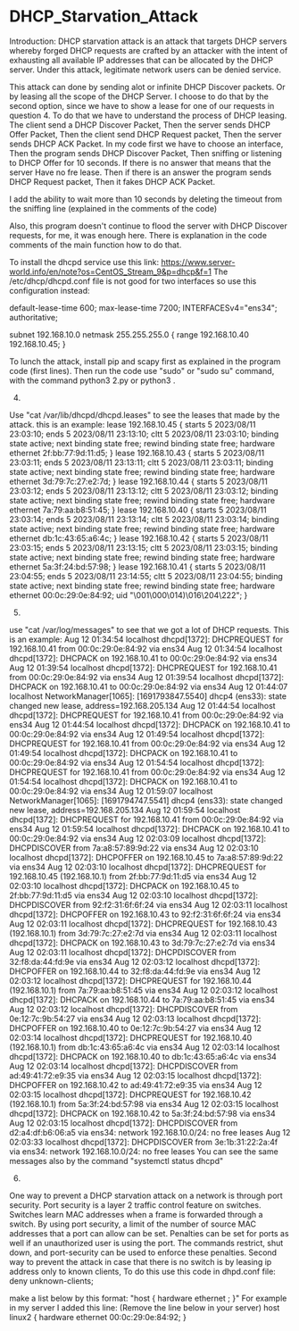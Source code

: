 # DHCP_Starvation_Attack
Introduction:
DHCP starvation attack is an attack that targets DHCP servers whereby forged DHCP requests
are crafted by an attacker with the intent of exhausting all available IP addresses
that can be allocated by the DHCP server. Under this attack, legitimate network users can be denied service.

This attack can done by sending alot or infinite DHCP Discover packets.
Or by leasing all the scope of the DHCP Server.
I choose to do that by the second option, since we have to show a lease for one of our requests in question 4.
To do that we have to understand the process of DHCP leasing.
The client send a DHCP Discover Packet, Then the server sends DHCP Offer Packet,
Then the client send DHCP Request packet, Then the server sends DHCP ACK Packet.
In my code first we have to choose an interface, Then the program sends DHCP Discover Packet,
Then sniffing or listening to DHCP Offer for 10 seconds. If there is no answer that means that the server
Have no fre lease. Then if there is an answer the program sends DHCP Request packet,
Then it fakes DHCP ACK Packet.

I add the ability to wait more than 10 seconds by deleting the timeout
from the sniffing line (explained in the comments of the code)

Also, this program doesn't continue to flood the server with DHCP Discover requests, for me, it was enough here.
There is explanation in the code comments of the main function how to do that.


To install the dhcpd service use this link:
https://www.server-world.info/en/note?os=CentOS_Stream_9&p=dhcp&f=1
The /etc/dhcp/dhcpd.conf file is not good for two interfaces so use this configuration instead:


default-lease-time 600;
max-lease-time 7200;
INTERFACESv4="ens34";
authoritative;

subnet 192.168.10.0 netmask 255.255.255.0 {
range 192.168.10.40 192.168.10.45;
}

To lunch the attack, install pip and scapy first as explained in the program code (first lines).
Then run the code use "sudo" or "sudo su" command, with the command python3 2.py or python3 <file>.

4.
Use "cat /var/lib/dhcpd/dhcpd.leases" to see the leases that made by the attack. this is an example:
lease 192.168.10.45 {
  starts 5 2023/08/11 23:03:10;
  ends 5 2023/08/11 23:13:10;
  cltt 5 2023/08/11 23:03:10;
  binding state active;
  next binding state free;
  rewind binding state free;
  hardware ethernet 2f:bb:77:9d:11:d5;
}
lease 192.168.10.43 {
  starts 5 2023/08/11 23:03:11;
  ends 5 2023/08/11 23:13:11;
  cltt 5 2023/08/11 23:03:11;
  binding state active;
  next binding state free;
  rewind binding state free;
  hardware ethernet 3d:79:7c:27:e2:7d;
}
lease 192.168.10.44 {
  starts 5 2023/08/11 23:03:12;
  ends 5 2023/08/11 23:13:12;
  cltt 5 2023/08/11 23:03:12;
  binding state active;
  next binding state free;
  rewind binding state free;
  hardware ethernet 7a:79:aa:b8:51:45;
}
lease 192.168.10.40 {
  starts 5 2023/08/11 23:03:14;
  ends 5 2023/08/11 23:13:14;
  cltt 5 2023/08/11 23:03:14;
  binding state active;
  next binding state free;
  rewind binding state free;
  hardware ethernet db:1c:43:65:a6:4c;
}
lease 192.168.10.42 {
  starts 5 2023/08/11 23:03:15;
  ends 5 2023/08/11 23:13:15;
  cltt 5 2023/08/11 23:03:15;
  binding state active;
  next binding state free;
  rewind binding state free;
  hardware ethernet 5a:3f:24:bd:57:98;
}
lease 192.168.10.41 {
  starts 5 2023/08/11 23:04:55;
  ends 5 2023/08/11 23:14:55;
  cltt 5 2023/08/11 23:04:55;
  binding state active;
  next binding state free;
  rewind binding state free;
  hardware ethernet 00:0c:29:0e:84:92;
  uid "\001\000\014)\016\204\222";
}

5.
use "cat /var/log/messages" to see that we got a lot of DHCP requests.
This is an example:
Aug 12 01:34:54 localhost dhcpd[1372]: DHCPREQUEST for 192.168.10.41 from 00:0c:29:0e:84:92 via ens34
Aug 12 01:34:54 localhost dhcpd[1372]: DHCPACK on 192.168.10.41 to 00:0c:29:0e:84:92 via ens34
Aug 12 01:39:54 localhost dhcpd[1372]: DHCPREQUEST for 192.168.10.41 from 00:0c:29:0e:84:92 via ens34
Aug 12 01:39:54 localhost dhcpd[1372]: DHCPACK on 192.168.10.41 to 00:0c:29:0e:84:92 via ens34
Aug 12 01:44:07 localhost NetworkManager[1065]: <info>  [1691793847.5540] dhcp4 (ens33): state changed new lease, address=192.168.205.134
Aug 12 01:44:54 localhost dhcpd[1372]: DHCPREQUEST for 192.168.10.41 from 00:0c:29:0e:84:92 via ens34
Aug 12 01:44:54 localhost dhcpd[1372]: DHCPACK on 192.168.10.41 to 00:0c:29:0e:84:92 via ens34
Aug 12 01:49:54 localhost dhcpd[1372]: DHCPREQUEST for 192.168.10.41 from 00:0c:29:0e:84:92 via ens34
Aug 12 01:49:54 localhost dhcpd[1372]: DHCPACK on 192.168.10.41 to 00:0c:29:0e:84:92 via ens34
Aug 12 01:54:54 localhost dhcpd[1372]: DHCPREQUEST for 192.168.10.41 from 00:0c:29:0e:84:92 via ens34
Aug 12 01:54:54 localhost dhcpd[1372]: DHCPACK on 192.168.10.41 to 00:0c:29:0e:84:92 via ens34
Aug 12 01:59:07 localhost NetworkManager[1065]: <info>  [1691794747.5541] dhcp4 (ens33): state changed new lease, address=192.168.205.134
Aug 12 01:59:54 localhost dhcpd[1372]: DHCPREQUEST for 192.168.10.41 from 00:0c:29:0e:84:92 via ens34
Aug 12 01:59:54 localhost dhcpd[1372]: DHCPACK on 192.168.10.41 to 00:0c:29:0e:84:92 via ens34
Aug 12 02:03:09 localhost dhcpd[1372]: DHCPDISCOVER from 7a:a8:57:89:9d:22 via ens34
Aug 12 02:03:10 localhost dhcpd[1372]: DHCPOFFER on 192.168.10.45 to 7a:a8:57:89:9d:22 via ens34
Aug 12 02:03:10 localhost dhcpd[1372]: DHCPREQUEST for 192.168.10.45 (192.168.10.1) from 2f:bb:77:9d:11:d5 via ens34
Aug 12 02:03:10 localhost dhcpd[1372]: DHCPACK on 192.168.10.45 to 2f:bb:77:9d:11:d5 via ens34
Aug 12 02:03:10 localhost dhcpd[1372]: DHCPDISCOVER from 92:f2:31:6f:6f:24 via ens34
Aug 12 02:03:11 localhost dhcpd[1372]: DHCPOFFER on 192.168.10.43 to 92:f2:31:6f:6f:24 via ens34
Aug 12 02:03:11 localhost dhcpd[1372]: DHCPREQUEST for 192.168.10.43 (192.168.10.1) from 3d:79:7c:27:e2:7d via ens34
Aug 12 02:03:11 localhost dhcpd[1372]: DHCPACK on 192.168.10.43 to 3d:79:7c:27:e2:7d via ens34
Aug 12 02:03:11 localhost dhcpd[1372]: DHCPDISCOVER from 32:f8:da:44:fd:9e via ens34
Aug 12 02:03:12 localhost dhcpd[1372]: DHCPOFFER on 192.168.10.44 to 32:f8:da:44:fd:9e via ens34
Aug 12 02:03:12 localhost dhcpd[1372]: DHCPREQUEST for 192.168.10.44 (192.168.10.1) from 7a:79:aa:b8:51:45 via ens34
Aug 12 02:03:12 localhost dhcpd[1372]: DHCPACK on 192.168.10.44 to 7a:79:aa:b8:51:45 via ens34
Aug 12 02:03:12 localhost dhcpd[1372]: DHCPDISCOVER from 0e:12:7c:9b:54:27 via ens34
Aug 12 02:03:13 localhost dhcpd[1372]: DHCPOFFER on 192.168.10.40 to 0e:12:7c:9b:54:27 via ens34
Aug 12 02:03:14 localhost dhcpd[1372]: DHCPREQUEST for 192.168.10.40 (192.168.10.1) from db:1c:43:65:a6:4c via ens34
Aug 12 02:03:14 localhost dhcpd[1372]: DHCPACK on 192.168.10.40 to db:1c:43:65:a6:4c via ens34
Aug 12 02:03:14 localhost dhcpd[1372]: DHCPDISCOVER from ad:49:41:72:e9:35 via ens34
Aug 12 02:03:15 localhost dhcpd[1372]: DHCPOFFER on 192.168.10.42 to ad:49:41:72:e9:35 via ens34
Aug 12 02:03:15 localhost dhcpd[1372]: DHCPREQUEST for 192.168.10.42 (192.168.10.1) from 5a:3f:24:bd:57:98 via ens34
Aug 12 02:03:15 localhost dhcpd[1372]: DHCPACK on 192.168.10.42 to 5a:3f:24:bd:57:98 via ens34
Aug 12 02:03:15 localhost dhcpd[1372]: DHCPDISCOVER from d2:a4:df:b6:06:a5 via ens34: network 192.168.10.0/24: no free leases
Aug 12 02:03:33 localhost dhcpd[1372]: DHCPDISCOVER from 3e:1b:31:22:2a:4f via ens34: network 192.168.10.0/24: no free leases
You can see the same messages also by the command "systemctl status dhcpd"

6.
One way to prevent a DHCP starvation attack on a network is through port security.
Port security is a layer 2 traffic control feature on switches.
Switches learn MAC addresses when a frame is forwarded through a switch.
By using port security, a limit of the number of source MAC addresses that a port can allow can be set.
Penalties can be set for ports as well if an unauthorized user is using the port.
The commands restrict, shut down, and port-security can be used to enforce these penalties.
Second way to prevent the attack in case that there is no switch is by leasing ip address only to known clients,
To do this use this code in dhpd.conf file:
deny unknown-clients;

make a list below by this format: "host <host name> { hardware ethernet <MAC Address>; }"
For example in my server I added this line: (Remove the line below in your server)
host linux2 { hardware ethernet 00:0c:29:0e:84:92; }

